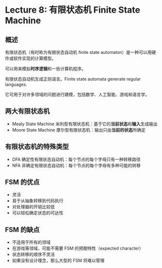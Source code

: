 
Lecture 8: 有限状态机 Finite State Machine
=====================================


概述
--


有限状态机（有时称为有限状态自动机 finite state automaton）是一种可以用硬件或软件实现的计算模型。  

可以用来模拟**时序逻辑**和一些计算机程序。  

有限状态自动机生成正则语言。Finite state automata generate regular languages.  

它可用于对许多领域的问题进行建模，包括数学、人工智能、游戏和语言学。


两大有限状态机
-------


* Mealy State Machine 米利型有限状态机：基于它的**当前状态**和**输入**生成输出
* Moore State Machine 摩尔型有限状态机：输出只由**当前的状态**所确定


有限状态机的特殊类型
----------


* DFA 确定性有限状态自动机：每个节点的每个字母只有一种转移路径
* NFA 非确定有限状态自动机：每个节点的每个字母有多种可能的转移


FSM 的优点
-------


* 灵活
* 易于从抽象转移到代码执行
* 对处理器的开销比较低
* 可以轻松确定状态的可达性


FSM 的缺点
-------


* 不适用于所有的领域
* 在游戏等领域，可能不需要 FSM 的预期特性（expected character）
* 状态转移的顺序不灵活
* 如果没有设计理念，那么大型的 FSM 将难以管理


